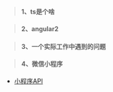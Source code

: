 
>    #### 1、ts是个啥




>    #### 2、angular2




>    #### 3、一个实际工作中遇到的问题



>    #### 4、微信小程序

- [小程序API](https://mp.weixin.qq.com/debug/wxadoc/dev/api/)
